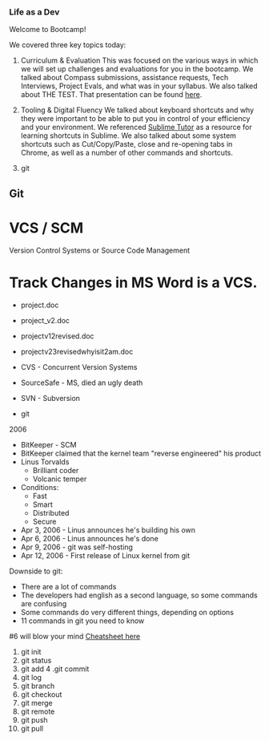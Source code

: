 ### Life as a Dev

Welcome to Bootcamp!

We covered three key topics today:

1. Curriculum & Evaluation
This was focused on the various ways in which we will set up challenges and evaluations for you in the bootcamp. We talked about Compass submissions, assistance requests, Tech Interviews, Project Evals, and what was in your syllabus. We also talked about THE TEST. That presentation can be found [here](https://drive.google.com/file/d/1085vkXP2Irmw4SDs8rqhOGSGLQaRal6O/view).

2. Tooling & Digital Fluency
We talked about keyboard shortcuts and why they were important to be able to put you in control of your efficiency and your environment. We referenced [Sublime Tutor](https://sublimetutor.com/) as a resource for learning shortcuts in Sublime. We also talked about some system shortcuts such as Cut/Copy/Paste, close and re-opening tabs in Chrome, as well as a number of other commands and shortcuts.

3. git

## Git

# VCS / SCM

Version Control Systems or Source Code Management

# Track Changes in MS Word is a VCS.

* project.doc
* project_v2.doc
* projectv12revised.doc
* projectv23revisedwhyisit2am.doc

* CVS - Concurrent Version Systems

* SourceSafe - MS, died an ugly death

* SVN - Subversion

* git

2006

* BitKeeper - SCM
* BitKeeper claimed that the kernel team "reverse engineered" his product
* Linus Torvalds
  * Brilliant coder
  * Volcanic temper
* Conditions:
  * Fast
  * Smart
  * Distributed
  * Secure
* Apr 3, 2006 - Linus announces he's building his own
* Apr 6, 2006 - Linus announces he's done
* Apr 9, 2006 - git was self-hosting
* Apr 12, 2006 - First release of Linux kernel from git

Downside to git:

* There are a lot of commands
* The developers had english as a second language, so some commands are confusing
* Some commands do very different things, depending on options
* 11 commands in git you need to know

#6 will blow your mind [Cheatsheet here](https://docs.google.com/document/d/159Vwi19JGtYvsiimW4KBMaoDU4M7Qk6u3C4NJbFYdKE/edit)

1. git init
2. git status
3. git add
4 .git commit
5. git log
6. git branch
7. git checkout
8. git merge
9. git remote
10. git push
11. git pull
